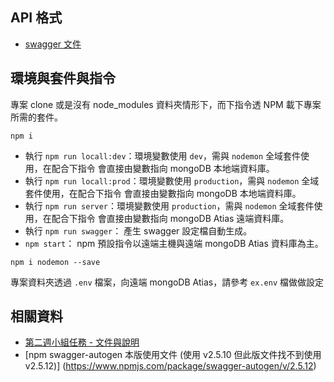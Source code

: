 
## API 格式

- [swagger 文件](https://.../api-doc/)


## 環境與套件與指令

專案 clone 或是沒有 node_modules 資料夾情形下，而下指令透 NPM 載下專案所需的套件。
```
npm i
```

- 執行 `npm run locall:dev`：環境變數使用 `dev`，需與 `nodemon` 全域套件使用，在配合下指令 會直接由變數指向 mongoDB 本地端資料庫。
- 執行 `npm run locall:prod`：環境變數使用 `production`，需與 `nodemon` 全域套件使用，在配合下指令 會直接由變數指向 mongoDB 本地端資料庫。
- 執行 `npm run server`：環境變數使用 `production`，需與 `nodemon` 全域套件使用，在配合下指令 會直接由變數指向 mongoDB Atias 遠端資料庫。
- 執行 `npm run swagger`： 產生 swagger 設定檔自動生成。
- `npm start`： npm 預設指令以遠端主機與遠端 mongoDB Atias 資料庫為主。

```
npm i nodemon --save
```

專案資料夾透過 `.env` 檔案，向遠端 mongoDB Atias，請參考 `ex.env` 檔做做設定


## 相關資料
- [第二週小組任務 - 文件與說明](https://hackmd.io/3a69ZWYYRWedOBFN3GZx0g?view)
- [npm swagger-autogen 本版使用文件 (使用 v2.5.10 但此版文件找不到使用 v2.5.12)] (https://www.npmjs.com/package/swagger-autogen/v/2.5.12)
